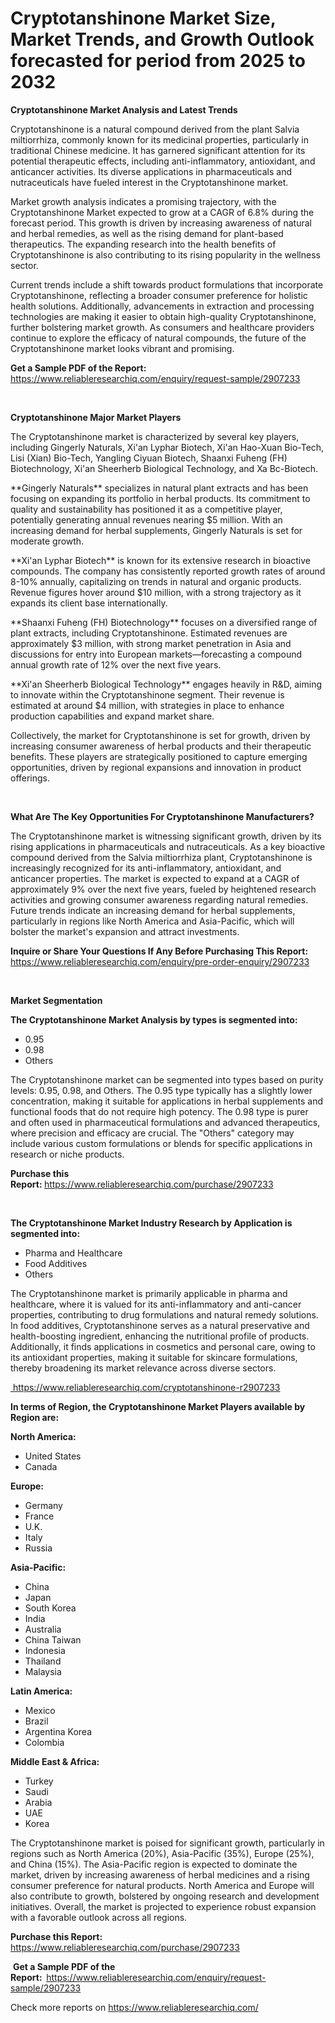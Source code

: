 <p><h1>Cryptotanshinone Market Size, Market Trends, and Growth Outlook forecasted for period from 2025 to 2032</h1></p><p><strong>Cryptotanshinone Market Analysis and Latest Trends</strong></p>
<p><p>Cryptotanshinone is a natural compound derived from the plant Salvia miltiorrhiza, commonly known for its medicinal properties, particularly in traditional Chinese medicine. It has garnered significant attention for its potential therapeutic effects, including anti-inflammatory, antioxidant, and anticancer activities. Its diverse applications in pharmaceuticals and nutraceuticals have fueled interest in the Cryptotanshinone market.</p><p>Market growth analysis indicates a promising trajectory, with the Cryptotanshinone Market expected to grow at a CAGR of 6.8% during the forecast period. This growth is driven by increasing awareness of natural and herbal remedies, as well as the rising demand for plant-based therapeutics. The expanding research into the health benefits of Cryptotanshinone is also contributing to its rising popularity in the wellness sector.</p><p>Current trends include a shift towards product formulations that incorporate Cryptotanshinone, reflecting a broader consumer preference for holistic health solutions. Additionally, advancements in extraction and processing technologies are making it easier to obtain high-quality Cryptotanshinone, further bolstering market growth. As consumers and healthcare providers continue to explore the efficacy of natural compounds, the future of the Cryptotanshinone market looks vibrant and promising.</p></p>
<p><strong>Get a Sample PDF of the Report:&nbsp;</strong> <a href="https://www.reliableresearchiq.com/enquiry/request-sample/2907233?utm_campaign=2580&utm_medium=2&utm_source=Github&utm_content=ia&utm_term=12032025&utm_id=cryptotanshinone">https://www.reliableresearchiq.com/enquiry/request-sample/2907233</a></p>
<p>&nbsp;</p>
<p><strong>Cryptotanshinone Major Market Players</strong></p>
<p><p>The Cryptotanshinone market is characterized by several key players, including Gingerly Naturals, Xi'an Lyphar Biotech, Xi'an Hao-Xuan Bio-Tech, Lisi (Xian) Bio-Tech, Yangling Ciyuan Biotech, Shaanxi Fuheng (FH) Biotechnology, Xi'an Sheerherb Biological Technology, and Xa Bc-Biotech. </p><p>**Gingerly Naturals** specializes in natural plant extracts and has been focusing on expanding its portfolio in herbal products. Its commitment to quality and sustainability has positioned it as a competitive player, potentially generating annual revenues nearing $5 million. With an increasing demand for herbal supplements, Gingerly Naturals is set for moderate growth.</p><p>**Xi'an Lyphar Biotech** is known for its extensive research in bioactive compounds. The company has consistently reported growth rates of around 8-10% annually, capitalizing on trends in natural and organic products. Revenue figures hover around $10 million, with a strong trajectory as it expands its client base internationally.</p><p>**Shaanxi Fuheng (FH) Biotechnology** focuses on a diversified range of plant extracts, including Cryptotanshinone. Estimated revenues are approximately $3 million, with strong market penetration in Asia and discussions for entry into European markets—forecasting a compound annual growth rate of 12% over the next five years.</p><p>**Xi'an Sheerherb Biological Technology** engages heavily in R&D, aiming to innovate within the Cryptotanshinone segment. Their revenue is estimated at around $4 million, with strategies in place to enhance production capabilities and expand market share.</p><p>Collectively, the market for Cryptotanshinone is set for growth, driven by increasing consumer awareness of herbal products and their therapeutic benefits. These players are strategically positioned to capture emerging opportunities, driven by regional expansions and innovation in product offerings.</p></p>
<p>&nbsp;</p>
<p><strong>What Are The Key Opportunities For Cryptotanshinone Manufacturers?</strong></p>
<p><p>The Cryptotanshinone market is witnessing significant growth, driven by its rising applications in pharmaceuticals and nutraceuticals. As a key bioactive compound derived from the Salvia miltiorrhiza plant, Cryptotanshinone is increasingly recognized for its anti-inflammatory, antioxidant, and anticancer properties. The market is expected to expand at a CAGR of approximately 9% over the next five years, fueled by heightened research activities and growing consumer awareness regarding natural remedies. Future trends indicate an increasing demand for herbal supplements, particularly in regions like North America and Asia-Pacific, which will bolster the market's expansion and attract investments.</p></p>
<p><strong>Inquire or Share Your Questions If Any Before Purchasing This Report:</strong> <a href="https://www.reliableresearchiq.com/enquiry/pre-order-enquiry/2907233?utm_campaign=2580&utm_medium=2&utm_source=Github&utm_content=ia&utm_term=12032025&utm_id=cryptotanshinone">https://www.reliableresearchiq.com/enquiry/pre-order-enquiry/2907233</a></p>
<p>&nbsp;</p>
<p><strong>Market Segmentation</strong></p>
<p><strong>The Cryptotanshinone Market Analysis by types is segmented into:</strong></p>
<p><ul><li>0.95</li><li>0.98</li><li>Others</li></ul></p>
<p><p>The Cryptotanshinone market can be segmented into types based on purity levels: 0.95, 0.98, and Others. The 0.95 type typically has a slightly lower concentration, making it suitable for applications in herbal supplements and functional foods that do not require high potency. The 0.98 type is purer and often used in pharmaceutical formulations and advanced therapeutics, where precision and efficacy are crucial. The "Others" category may include various custom formulations or blends for specific applications in research or niche products.</p></p>
<p><strong>Purchase this Report:&nbsp;</strong><a href="https://www.reliableresearchiq.com/purchase/2907233?utm_campaign=2580&utm_medium=2&utm_source=Github&utm_content=ia&utm_term=12032025&utm_id=cryptotanshinone">https://www.reliableresearchiq.com/purchase/2907233</a></p>
<p>&nbsp;</p>
<p><strong>The Cryptotanshinone Market Industry Research by Application is segmented into:</strong></p>
<p><ul><li>Pharma and Healthcare</li><li>Food Additives</li><li>Others</li></ul></p>
<p><p>The Cryptotanshinone market is primarily applicable in pharma and healthcare, where it is valued for its anti-inflammatory and anti-cancer properties, contributing to drug formulations and natural remedy solutions. In food additives, Cryptotanshinone serves as a natural preservative and health-boosting ingredient, enhancing the nutritional profile of products. Additionally, it finds applications in cosmetics and personal care, owing to its antioxidant properties, making it suitable for skincare formulations, thereby broadening its market relevance across diverse sectors.</p></p>
<p><a href="https://www.reliableresearchiq.com/cryptotanshinone-r2907233?utm_campaign=2580&utm_medium=2&utm_source=Github&utm_content=ia&utm_term=12032025&utm_id=cryptotanshinone">&nbsp;https://www.reliableresearchiq.com/cryptotanshinone-r2907233</a></p>
<p><strong>In terms of Region, the Cryptotanshinone Market Players available by Region are:</strong></p>
<p>
    <p> <strong> North America: </strong>
        <ul>
            <li>United States</li>
            <li>Canada</li>
        </ul>
        </p> 
    <p> <strong> Europe: </strong>
        <ul>
            <li>Germany</li>
            <li>France</li>
            <li>U.K.</li>
            <li>Italy</li>
            <li>Russia</li>
        </ul>
        </p> 
    <p> <strong> Asia-Pacific: </strong>
        <ul>
            <li>China</li>
            <li>Japan</li>
            <li>South Korea</li>
            <li>India</li>
            <li>Australia</li>
            <li>China Taiwan</li>
            <li>Indonesia</li>
            <li>Thailand</li>
            <li>Malaysia</li>
        </ul>
        </p> 
    <p> <strong> Latin America: </strong>
        <ul>
            <li>Mexico</li>
            <li>Brazil</li>
            <li>Argentina Korea</li>
            <li>Colombia</li>
        </ul>
        </p> 
    <p> <strong> Middle East & Africa: </strong>
        <ul>
            <li>Turkey</li>
            <li>Saudi</li>
            <li>Arabia</li>
            <li>UAE</li>
            <li>Korea</li>
        </ul>
    </p>
    </p>
<p><p>The Cryptotanshinone market is poised for significant growth, particularly in regions such as North America (20%), Asia-Pacific (35%), Europe (25%), and China (15%). The Asia-Pacific region is expected to dominate the market, driven by increasing awareness of herbal medicines and a rising consumer preference for natural products. North America and Europe will also contribute to growth, bolstered by ongoing research and development initiatives. Overall, the market is projected to experience robust expansion with a favorable outlook across all regions.</p></p>
<p><strong>Purchase this Report: </strong><a href="https://www.reliableresearchiq.com/purchase/2907233?utm_campaign=2580&utm_medium=2&utm_source=Github&utm_content=ia&utm_term=12032025&utm_id=cryptotanshinone">https://www.reliableresearchiq.com/purchase/2907233</a></p>
<p>&nbsp;<strong>Get a Sample PDF of the Report:&nbsp;&nbsp;</strong><a href="https://www.reliableresearchiq.com/enquiry/request-sample/2907233?utm_campaign=2580&utm_medium=2&utm_source=Github&utm_content=ia&utm_term=12032025&utm_id=cryptotanshinone">https://www.reliableresearchiq.com/enquiry/request-sample/2907233</a></p>
<p><strong></strong></p>
<p>Check more reports on <a href="https://www.reliableresearchiq.com/?utm_campaign=2580&utm_medium=2&utm_source=Github&utm_content=ia&utm_term=12032025&utm_id=cryptotanshinone">https://www.reliableresearchiq.com/</a></p>